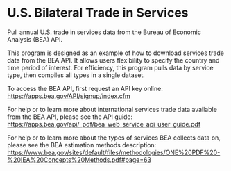 # U.S. Bilateral Trade in Services
Pull annual U.S. trade in services data from the Bureau of Economic Analysis (BEA) API.

This program is designed as an example of how to download services trade data from the BEA API. It allows users flexibility to specify the country and time period of interest. For efficiency, this program pulls data by service type, then compiles all types in a single dataset.

To access the BEA API, first request an API key online: https://apps.bea.gov/API/signup/index.cfm  

For help or to learn more about international services trade data available from the BEA API, please see the API guide: https://apps.bea.gov/api/_pdf/bea_web_service_api_user_guide.pdf

For help or to learn more about the types of services BEA collects data on, please see the BEA estimation methods description: https://www.bea.gov/sites/default/files/methodologies/ONE%20PDF%20-%20IEA%20Concepts%20Methods.pdf#page=63
